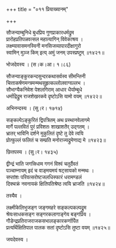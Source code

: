 +++
title = "०११ प्रियाख्यानम्"

+++


सौजन्याम्बुनिधे बुधप्रिय गुणप्राकारधर्मद्रुम  
प्रारोहप्रतिपन्नवत्सल महात्यागिन् विवेकाश्रय ।  
लक्ष्म्यावासमनस्विनी मनसिजव्यापारदीक्षागुरो  
स्वामिन् मुञ्ज किम् इत्य् अमुं जनम् उपस्प्रष्टुम् ॥१४२१॥  


भोजदेवस्य । (स।क।आ। १।८६)  


सौजन्याङ्कुरकन्दसुन्दरकथासर्वस्व सीमन्तिनी  
चित्ताकर्षणमन्त्रमन्मथसुहृत्कल्लोलवाग्वल्लभ ।  
सौभाग्यैकनिवेश पेशलगिराम् आधार धैर्याम्बुधे  
धर्माद्रिद्रुम राजशेखरकवे दृष्टोऽसि यामो वयम् ॥१४२२॥  


अभिनन्दस्य । (सु।र। १७१४)  


सङ्कल्पेऽङ्कुरितं द्विपत्रितम् अथ प्रस्थानवेलागमे  
मार्गे पल्लवितं पुरं प्रविशतः शाखाशतैर् उद्गतम् ।  
भ्रातर् भाविनि दर्शने मुकुलितं दृष्टे तु देवे त्वयि  
प्रोत्फुल्लं फलितं च सम्प्रति मनोराज्यद्रुमेणाद्य मे ॥१४२३॥  


छित्तपस्य । (सु।र। १४३५)  


द्वीन्द्रं भाति जगत्त्रिधाम गगनं विश्वं चतुर्दैवतं  
पञ्चाम्नायम् इदं च वाङ्मयमयं षट्सायको मन्मथः ।  
सप्तांशः परिवत्सरोष्टजलधिस्फारं धरामण्डलं  
दिक्चक्रं नवनायकं क्षितिपतिश्रेष्ठ त्वयि भ्राजति ॥१४२४॥  


तस्यैव ।  


लक्ष्मीकेलिभुजङ्ग जङ्गमहरे सङ्कल्पकल्पद्रुम  
श्रेयःसाधकसङ्ग सङ्गरकलागाङ्गेय बङ्गप्रिय ।  
गौडेन्द्रप्रतिराजराजकसभालङ्कारकर्णार्पित  
प्रत्यर्थिक्षितिपाल पालक सतां दृष्टोऽसि तुष्टा वयम् ॥१४२५॥  


जयदेवस्य ।  


